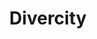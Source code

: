 ---
pid: ch463
title: Divercity
location_transcription: Schuylkill River Banks
coordinates: "[-75.180701497205, 39.952120579312]"
zipcode: '19124'
gen_neighborhood: North Philadelphia
neighborhood: Juniata,Frankford,Feltonville
outside_phl: 
age: '17'
age_range: 13-19
instagram: 
image_file_name: ch_463.jpg
proposal_transcription: A statue composite and of the many different ethnicities of
  Philadelphia.
topic: Race Ethnicity
topic_summary: 0, 0
type: 
keywords_other: 
credit: Talon Mannings
image_labels: 
twitter: 
facebook: 
permalink: "/monuments/ch463/"
layout: item-page
---